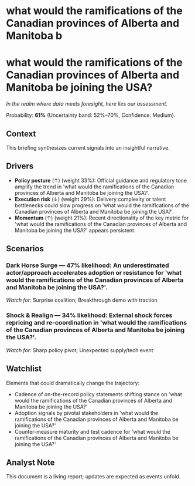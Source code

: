 # what would the ramifications of the Canadian provinces of Alberta and Manitoba b

# what would the ramifications of the Canadian provinces of Alberta and Manitoba be joining the USA?

*In the realm where data meets foresight, here lies our assessment.*

Probability: **61%** (Uncertainty band: 52%–70%, Confidence: Medium).

## Context
This briefing synthesizes current signals into an insightful narrative.

## Drivers
- **Policy posture** (↑) (weight 33%): Official guidance and regulatory tone amplify the trend in 'what would the ramifications of the Canadian provinces of Alberta and Manitoba be joining the USA?'.
- **Execution risk** (↓) (weight 29%): Delivery complexity or talent bottlenecks could slow progress on 'what would the ramifications of the Canadian provinces of Alberta and Manitoba be joining the USA?'.
- **Momentum** (↑) (weight 21%): Recent directionality of the key metric for 'what would the ramifications of the Canadian provinces of Alberta and Manitoba be joining the USA?' appears persistent.

## Scenarios
### Dark Horse Surge — 47% likelihood: An underestimated actor/approach accelerates adoption or resistance for 'what would the ramifications of the Canadian provinces of Alberta and Manitoba be joining the USA?'.
  *Watch for:* Surprise coalition; Breakthrough demo with traction
### Shock & Realign — 34% likelihood: External shock forces repricing and re-coordination in 'what would the ramifications of the Canadian provinces of Alberta and Manitoba be joining the USA?'.
  *Watch for:* Sharp policy pivot; Unexpected supply/tech event

## Watchlist
Elements that could dramatically change the trajectory:
- Cadence of on-the-record policy statements shifting stance on 'what would the ramifications of the Canadian provinces of Alberta and Manitoba be joining the USA?'
- Adoption signals by pivotal stakeholders in 'what would the ramifications of the Canadian provinces of Alberta and Manitoba be joining the USA?'
- Counter-measure maturity and test cadence for 'what would the ramifications of the Canadian provinces of Alberta and Manitoba be joining the USA?'

## Analyst Note
This document is a living report; updates are expected as events unfold.

